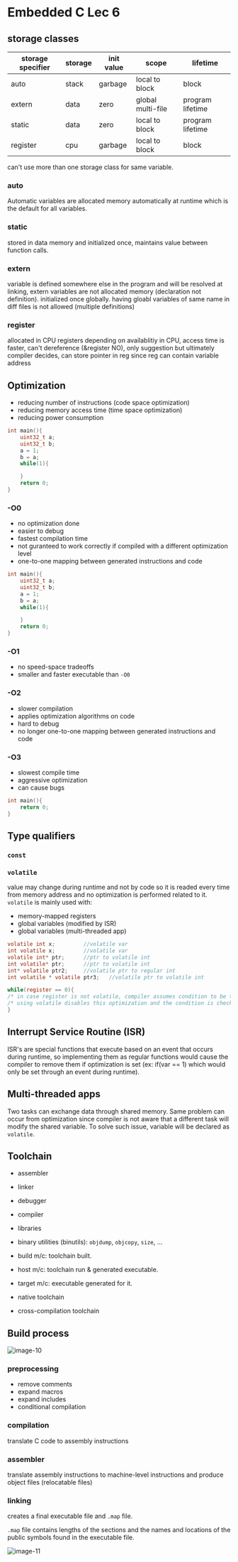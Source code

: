 # Embedded C Lec 6

## storage classes

|storage specifier | storage | init value | scope | lifetime
|---------|----------|---------|---------|----------
| auto | stack | garbage | local to block | block
| extern | data | zero | global multi-file | program lifetime
| static | data | zero | local to block | program lifetime
| register | cpu | garbage | local to block | block

can't use more than one storage class for same variable.

### auto

Automatic variables are allocated memory automatically at runtime which is the default for all variables.

### static

stored in data memory and initialized once, maintains value between function calls.

### extern

variable is defined somewhere else in the program and will be resolved at linking, extern variables are not allocated memory (declaration not definition). initialized once globally. having gloabl variables of same name in diff files is not allowed (multiple definitions)

### register

allocated in CPU registers depending on availablitiy in CPU, access time is faster, can't dereference (&register NO), only suggestion but ultimately compiler decides, can store pointer in reg since reg can contain variable address

## Optimization

- reducing number of instructions (code space optimization)
- reducing memory access time (time space optimization)
- reducing power consumption

```c
int main(){
    uint32_t a;
    uint32_t b;
    a = 1;
    b = a;
    while(1){

    }
    return 0;
}
```

### -O0

- no optimization done
- easier to debug
- fastest compilation time
- not guranteed to work correctly if compiled with a different optimization level
- one-to-one mapping between generated instructions and code

```c
int main(){
    uint32_t a;
    uint32_t b;
    a = 1;
    b = a;
    while(1){

    }
    return 0;
}
```

### -O1

- no speed-space tradeoffs
- smaller and faster executable than `-O0`

### -O2

- slower compilation
- applies optimization algorithms on code
- hard to debug
- no longer one-to-one mapping between generated instructions and code

### -O3

- slowest compile time
- aggressive optimization
- can cause bugs

```c
int main(){ 
    return 0;
}
```

## Type  qualifiers

### `const`

### `volatile`

value may change during runtime and not by code so it is readed every time from memory address and no optimization is performed related to it. `volatile` is mainly used with:

- memory-mapped registers
- global variables (modified by ISR)
- global variables (multi-threaded app)

```c
volatile int x;         //volatile var
int volatile x;         //volatile var
volatile int* ptr;      //ptr to volatile int
int volatile* ptr;      //ptr to volatile int
int* volatile ptr2;     //volatile ptr to regular int
int volatile * volatile ptr3;   //volatile ptr to volatile int
```

```c
while(register == 0){
/* in case register is not volatile, compiler assumes condition to be true forever and doesn't check condition */
/* using volatile disables this optimization and the condition is checked for every loop */
}
```

## Interrupt Service Routine (ISR)

ISR's are special functions that execute based on an event that occurs during runtime, so implementing them as regular functions would cause the compiler to remove them if optimization is set (ex: if(var == 1) which would only be set through an event during runtime).

## Multi-threaded apps

Two tasks can exchange data through shared memory. Same problem can occur from optimization since compiler is not aware that a different task will modify the shared variable. To solve such issue, variable will be declared as `volatile`.

## Toolchain

- assembler
- linker
- debugger
- compiler
- libraries
- binary utilities (binutils): `objdump`, `objcopy`, `size`, ...

- build m/c: toolchain built.
- host m/c: toolchain run & generated executable.
- target m/c: executable generated for it.

- native toolchain
- cross-compilation toolchain

## Build process

![image-10](https://github.com/yasminEzF/Notes/assets/109252157/c80f1578-e9a1-4bc8-accf-1c7cdb37bee2)

### preprocessing

- remove comments
- expand macros
- expand includes
- conditional compilation

### compilation

translate C code to assembly instructions

### assembler

translate assembly instructions to machine-level instructions and produce object files (relocatable files)

### linking

creates a final executable file and `.map` file.

`.map` file contains lengths of the sections and the names and locations of the public symbols found in the executable file.

![image-11](https://github.com/yasminEzF/Notes/assets/109252157/7548b992-3106-46b4-9d70-36cba20effa4)
